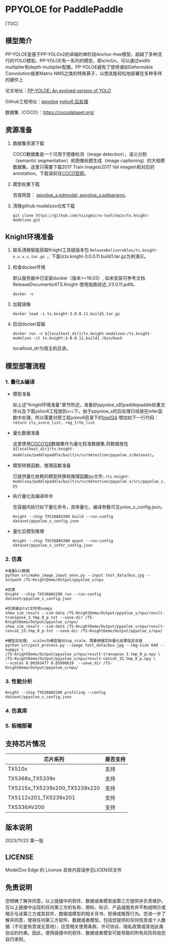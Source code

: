 # PPYOLOE for PaddlePaddle

<!--命名规则 {model_name}-{dataset}-{framework}-->

[TOC]

## 模型简介

PP-YOLOE是基于PP-YOLOv2的卓越的单阶段Anchor-free模型，超越了多种流行的YOLO模型。PP-YOLOE有一系列的模型，即s/m/l/x，可以通过width multiplier和depth multiplier配置。PP-YOLOE避免了使用诸如Deformable Convolution或者Matrix NMS之类的特殊算子，以使其能轻松地部署在多种多样的硬件上

<!--可选-->
论文地址：[PP-YOLOE: An evolved version of YOLO](https://arxiv.org/abs/2203.16250)

Github工程地址：[ppyoloe](https://github.com/PaddlePaddle/PaddleDetection/tree/release/2.7/configs/ppyoloe) [yolov6 后处理](https://github.com/meituan/YOLOv6) 

数据集（COCO）：https://cocodataset.org/

## 资源准备

1. 数据集资源下载

	COCO数据集是一个可用于图像检测（image detection），语义分割（semantic segmentation）和图像标题生成（image captioning）的大规模数据集。这里只需要下载2017 Train images\2017 Val images\和对应的annotation。下载请前往[COCO官网](https://github.com/ultralytics/yolov5/releases/download/v1.0/coco128_with_yaml.zip)。

2. 模型权重下载

	百度网盘： [ppyoloe_s.pdmodel, ppyoloe_s.pdiparams](https://pan.baidu.com/s/1KWW-coMIYTJ2V4-Caq5G-g?pwd=k5pa)。

3. 清微github modelzoo仓库下载

	```git clone https://github.com/tsingmicro-toolchain/ts.knight-modelzoo.git```

## Knight环境准备

1. 联系清微智能获取Knight工具链版本包 ```ReleaseDeliverables/ts.knight-x.x.x.x.tar.gz ```。下面以ts.knight-3.0.0.11.build1.tar.gz为例演示。

2. 检查docker环境

	​默认服务器中已安装docker（版本>=19.03）, 如未安装可参考文档ReleaseDocuments/《TS.Knight-使用指南综述_V3.0.11.pdf》。
	
	```
	docker -v   
	```

3. 加载镜像
	
	```
	docker load -i ts.knight-3.0.0.11.build1.tar.gz
	```

4. 启动docker容器

	```
	docker run -v ${localhost_dir}/ts.knight-modelzoo:/ts.knight-modelzoo -it ts.knight:3.0.0.11.build1 /bin/bash
	```
	
	localhost_dir为宿主机目录。


## 模型部署流程

### 1. 量化&编译

-   模型准备
	
	如上述"Knight环境准备"章节所述，准备好ppyoloe_s的paddlepaddle权重文件以及下载yolov6工程放到`src`下。由于ppyoloe_s的后处理已经放在infer函数中处理，所以需要对原工程yolov6目录下的[line134](https://github.com/meituan/YOLOv6/blob/e9656c307ae62032f40b39c7a7a5ccc31c2f0242/yolov6/models/heads/effidehead_distill_ns.py#L134) 增加如下一行代码：  
	`return cls_score_list, reg_lrtb_list`
	

-   量化数据准备

    这里使用[COCO128](https://github.com/ultralytics/yolov5/releases/download/v1.0/coco128_with_yaml.zip)数据集作为量化校准数据集,将数据放在`${localhost_dir}/ts.knight-modelzoo/paddlepaddle/builtin/cv/detection/ppyoloe_s/dataset/`。

-   模型转换函数、推理函数准备
	
	已提供量化依赖的模型转换和推理函数py文件: ```/ts.knight-modelzoo/paddlepaddle/builtin/cv/detection/ppyoloe_s/src/ppyoloe_s.py```

-   执行量化及编译命令

	在容器内执行如下量化命令，具体量化、编译参数可见yolox_s_config.json。

    	Knight --chip TX5368AV200 build --run-config dataset/ppyoloe_s_config.json

-   量化后模型推理
	
		Knight --chip TX5368AV200 quant --run-config dataset/ppyoloe_s_infer_config.json


### 2. 仿真

    #准备bin数据
    python src/make_image_input_onnx.py --input test_data/bus.jpg --outpath /TS-KnightDemo/Output/ppyoloe_s/npu

    #仿真
    Knight --chip TX5368AV200 run --run-config dataset/ppyoloe_s_config.json

	#仿真输出txt文件转numpy
	show_sim_result --sim-data /TS-KnightDemo/Output/ppyoloe_s/npu/result-transpose_3.tmp_0_p.txt --save-dir /TS-KnightDemo/Output/ppyoloe_s/npu/
	show_sim_result --sim-data /TS-KnightDemo/Output/ppyoloe_s/npu/result-concat_15.tmp_0_p.txt --save-dir /TS-KnightDemo/Output/ppyoloe_s/npu/

	#模型后处理。 scales为模型输出top_scale，需要根据实际量化结果指定该值
	python src/post_process.py --image test_data/bus.jpg --img-size 640 --numpys \
	/TS-KnightDemo/Output/ppyoloe_s/npu/result-transpose_3.tmp_0_p.npy \
	/TS-KnightDemo/Output/ppyoloe_s/npu/result-concat_15.tmp_0_p.npy \
	--scales 0.00383477 0.05996619  --save_dir /TS-KnightDemo/Output/ppyoloe_s/npu/

### 3. 性能分析

```
Knight --chip TX5368AV200 profiling --config dataset/ppyoloe_s_config.json
```

### 4. 仿真库

### 5. 板端部署



## 支持芯片情况

| 芯片系列                                          | 是否支持 |
| ------------------------------------------------ | ------- |
| TX510x                                           | 支持     |
| TX5368x_TX5339x                                  | 支持     |
| TX5215x_TX5239x200_TX5239x220 | 支持     |
| TX5112x201_TX5239x201                            | 支持     |
| TX5336AV200                                      | 支持     |



## 版本说明

2023/11/23  第一版



## LICENSE

ModelZoo Edge 的 License 具体内容请参见LICENSE文件

## 免责说明

您明确了解并同意，以上链接中的软件、数据或者模型由第三方提供并负责维护。在以上链接中出现的任何第三方的名称、商标、标识、产品或服务并不构成明示或暗示与该第三方或其软件、数据或模型的相关背书、担保或推荐行为。您进一步了解并同意，使用任何第三方软件、数据或者模型，包括您提供的任何信息或个人数据（不论是有意或无意地），应受相关使用条款、许可协议、隐私政策或其他此类协议的约束。因此，使用链接中的软件、数据或者模型可能导致的所有风险将由您自行承担。



